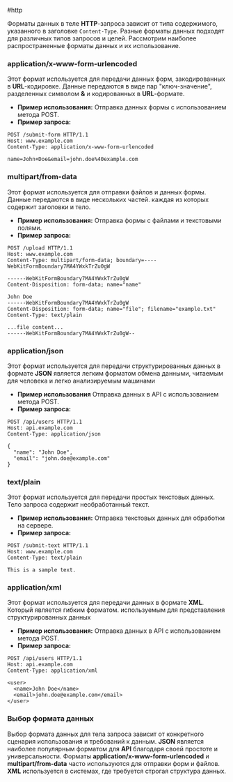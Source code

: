 #http 

Форматы данных в теле **HTTP**-запроса зависит от типа содержимого, указанного в заголовке `Content-Type`. Разные форматы данных подходят для различных типов запросов и целей. Рассмотрим наиболее распространенные форматы данных и их использование.
### application/x-www-form-urlencoded
Этот формат используется для передачи данных форм, закодированных в **URL**-кодировке. Данные передаются в виде пар "ключ-значение", разделенных символом **&** и кодированных в **URL**-формате.
- **Пример использования:** Отправка данных формы с использованием метода POST.
- **Пример запроса:**
```http
POST /submit-form HTTP/1.1
Host: www.example.com
Content-Type: application/x-www-form-urlencoded

name=John+Doe&email=john.doe%40example.com
```
### multipart/from-data
Этот формат используется для отправки файлов и данных формы. Данные передаются в виде нескольких частей. каждая из которых содержит заголовки и тело.
- **Пример использования:** Отправка формы с файлами и текстовыми полями.
- **Пример запроса:**
```http
POST /upload HTTP/1.1
Host: www.example.com
Content-Type: multipart/form-data; boundary=----WebKitFormBoundary7MA4YWxkTrZu0gW

------WebKitFormBoundary7MA4YWxkTrZu0gW
Content-Disposition: form-data; name="name"

John Doe
------WebKitFormBoundary7MA4YWxkTrZu0gW
Content-Disposition: form-data; name="file"; filename="example.txt"
Content-Type: text/plain

...file content...
------WebKitFormBoundary7MA4YWxkTrZu0gW--
```
### application/json
Этот формат используется для передачи структурированных данных в формате **JSON** является легким форматом обмена данными, читаемым для человека и легко анализируемым машинами
- **Пример использования** Отправка данных в API с использованием метода POST.
- **Пример запроса:**
```http
POST /api/users HTTP/1.1
Host: api.example.com
Content-Type: application/json

{
  "name": "John Doe",
  "email": "john.doe@example.com"
}
```
### text/plain
Этот формат используется для передачи простых текстовых данных. Тело запроса содержит необработанный текст.
- **Пример использования:** Отправка текстовых данных для обработки на сервере.
- **Пример запроса:**
```http
POST /submit-text HTTP/1.1
Host: www.example.com
Content-Type: text/plain

This is a sample text.
```
### application/xml
Этот формат используется для передачи данных в формате **XML**. Который является гибким форматом. используемым для представления структурированных данных
- **Пример использования:** Отправка данных в API с использованием метода POST.
- **Пример запроса:**
```http
POST /api/users HTTP/1.1
Host: api.example.com
Content-Type: application/xml

<user>
  <name>John Doe</name>
  <email>john.doe@example.com</email>
</user>
```
### Выбор формата данных
Выбор формата данных для тела запроса зависит от конкретного сценария использования и требований к данным. **JSON** является наиболее популярным форматом для **API** благодаря своей простоте и универсальности. Форматы **application/x-www-form-urlencoded** и **multipart/from-data** часто используются для отправки форм и файлов. **XML** используется в системах, где требуется строгая структура данных.